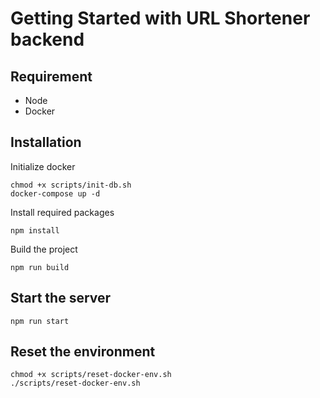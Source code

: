 # Getting Started with URL Shortener backend

## Requirement

- Node
- Docker

## Installation

Initialize docker

```
chmod +x scripts/init-db.sh
docker-compose up -d
```

Install required packages

```
npm install
```

Build the project

```
npm run build
```

## Start the server

```
npm run start
```

## Reset the environment

```
chmod +x scripts/reset-docker-env.sh
./scripts/reset-docker-env.sh
```
